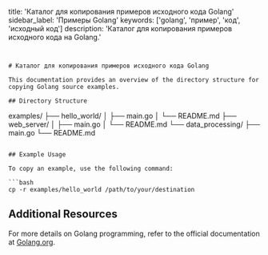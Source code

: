 title: 'Каталог для копирования примеров исходного кода Golang'
sidebar_label: 'Примеры Golang'
keywords: ['golang', 'пример', 'код', 'исходный код']
description: 'Каталог для копирования примеров исходного кода на Golang.'
```


# Каталог для копирования примеров исходного кода Golang

This documentation provides an overview of the directory structure for copying Golang source examples.

## Directory Structure

```
examples/
├── hello_world/
│   ├── main.go
│   └── README.md
├── web_server/
│   ├── main.go
│   └── README.md
└── data_processing/
    ├── main.go
    └── README.md
```

## Example Usage

To copy an example, use the following command:

```bash
cp -r examples/hello_world /path/to/your/destination
```

## Additional Resources

For more details on Golang programming, refer to the official documentation at [Golang.org](https://golang.org/doc/).
